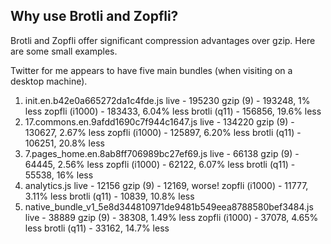 Why use Brotli and Zopfli?
--------------------------

Brotli and Zopfli offer significant compression advantages over gzip. Here are some small examples.

Twitter for me appears to have five main bundles (when visiting on a desktop machine).
1. init.en.b42e0a665272da1c4fde.js
    live - 195230
    gzip (9) - 193248, 1% less
		zopfli (i1000) - 183433, 6.04% less
		brotli (q11) - 156856, 19.6% less
2. 17.commons.en.9afdd1690c7f944c1647.js
    live - 134220
    gzip (9) - 130627, 2.67% less
		zopfli (i1000) - 125897, 6.20% less
		brotli (q11) - 106251, 20.8% less
3. 7.pages_home.en.8ab8ff706989bc27ef69.js
    live - 66138
		gzip (9) - 64445, 2.56% less
		zopfli (i1000) - 62122, 6.07% less
		brotli (q11) - 55538, 16% less
4. analytics.js
    live - 12156
		gzip (9) - 12169, worse!
		zopfli (i1000) - 11777, 3.11% less
		brotli (q11) - 10839, 10.8% less
5. native_bundle_v1_5e8d344810971de9481b549eea8788580bef3484.js
    live - 38889
		gzip (9) - 38308, 1.49% less
		zopfli (i1000) - 37078, 4.65% less
		brotli (q11) - 33162, 14.7% less